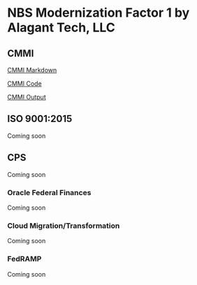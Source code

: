 # NBS Modernization Factor 1 by Alagant Tech, LLC

## CMMI 
[CMMI Markdown](https://github.com/ericaosta/alagant/blob/main/CMMI.md)

[CMMI Code](https://github.com/ericaosta/alagant/blob/main/CMMI.Rmd)

[CMMI Output](https://github.com/ericaosta/alagant/blob/main/cmmi_2021_sam_ML3_ML4_ML5_world.xlsx)


## ISO 9001:2015
Coming soon

## CPS
Coming soon

### Oracle Federal Finances
Coming soon

### Cloud Migration/Transformation
Coming soon

### FedRAMP
Coming soon
